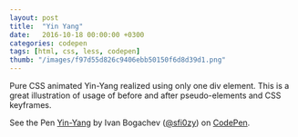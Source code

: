 ```yaml
---
layout: post
title:  "Yin Yang"
date:   2016-10-18 00:00:00 +0300
categories: codepen
tags: [html, css, less, codepen]
thumb: "/images/f97d55d826c9406ebb50150f6d8d39d1.png"
---
```


Pure CSS animated Yin-Yang realized using only one div element. This is a great illustration of usage of before and after pseudo-elements and CSS keyframes.

<p data-height="376" data-theme-id="light" data-slug-hash="ALrAvd" data-default-tab="result" data-user="sfi0zy" data-embed-version="2" class="codepen">See the Pen <a href="http://codepen.io/sfi0zy/pen/ALrAvd/">Yin-Yang</a> by Ivan Bogachev (<a href="http://codepen.io/sfi0zy">@sfi0zy</a>) on <a href="http://codepen.io">CodePen</a>.</p>
<script async src="//assets.codepen.io/assets/embed/ei.js"></script>
